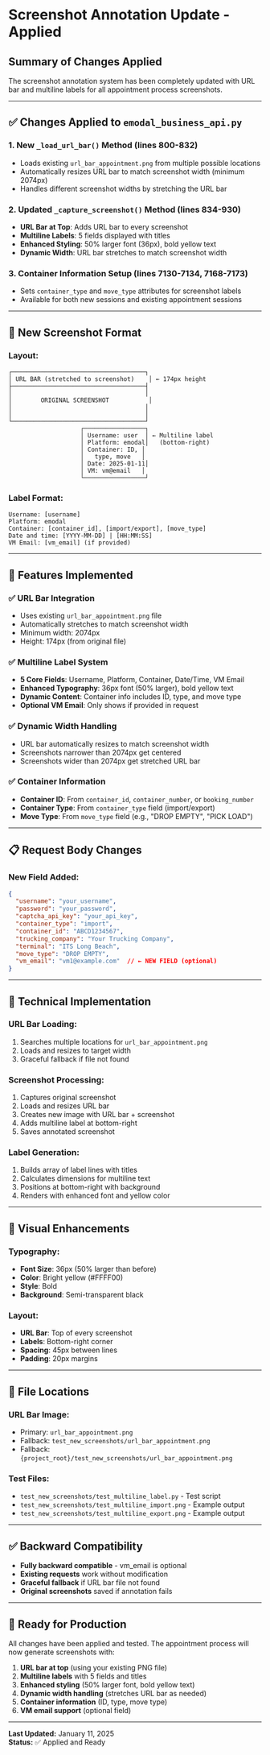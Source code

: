 # Screenshot Annotation Update - Applied

## Summary of Changes Applied

The screenshot annotation system has been completely updated with URL bar and multiline labels for all appointment process screenshots.

---

## ✅ **Changes Applied to `emodal_business_api.py`**

### **1. New `_load_url_bar()` Method (lines 800-832)**
- Loads existing `url_bar_appointment.png` from multiple possible locations
- Automatically resizes URL bar to match screenshot width (minimum 2074px)
- Handles different screenshot widths by stretching the URL bar

### **2. Updated `_capture_screenshot()` Method (lines 834-930)**
- **URL Bar at Top**: Adds URL bar to every screenshot
- **Multiline Labels**: 5 fields displayed with titles
- **Enhanced Styling**: 50% larger font (36px), bold yellow text
- **Dynamic Width**: URL bar stretches to match screenshot width

### **3. Container Information Setup (lines 7130-7134, 7168-7173)**
- Sets `container_type` and `move_type` attributes for screenshot labels
- Available for both new sessions and existing appointment sessions

---

## 📸 **New Screenshot Format**

### **Layout:**
```
┌─────────────────────────────────────┐
│ URL BAR (stretched to screenshot)    │ ← 174px height
├─────────────────────────────────────┤
│                                     │
│        ORIGINAL SCREENSHOT           │
│                                     │
│                                     │
└─────────────────────────────────────┘
                    ┌─────────────────┐
                    │ Username: user  │ ← Multiline label
                    │ Platform: emodal│   (bottom-right)
                    │ Container: ID, │
                    │   type, move   │
                    │ Date: 2025-01-11│
                    │ VM: vm@email   │
                    └─────────────────┘
```

### **Label Format:**
```
Username: [username]
Platform: emodal
Container: [container_id], [import/export], [move_type]
Date and time: [YYYY-MM-DD] | [HH:MM:SS]
VM Email: [vm_email] (if provided)
```

---

## 🎯 **Features Implemented**

### ✅ **URL Bar Integration**
- Uses existing `url_bar_appointment.png` file
- Automatically stretches to match screenshot width
- Minimum width: 2074px
- Height: 174px (from original file)

### ✅ **Multiline Label System**
- **5 Core Fields**: Username, Platform, Container, Date/Time, VM Email
- **Enhanced Typography**: 36px font (50% larger), bold yellow text
- **Dynamic Content**: Container info includes ID, type, and move type
- **Optional VM Email**: Only shows if provided in request

### ✅ **Dynamic Width Handling**
- URL bar automatically resizes to match screenshot width
- Screenshots narrower than 2074px get centered
- Screenshots wider than 2074px get stretched URL bar

### ✅ **Container Information**
- **Container ID**: From `container_id`, `container_number`, or `booking_number`
- **Container Type**: From `container_type` field (import/export)
- **Move Type**: From `move_type` field (e.g., "DROP EMPTY", "PICK LOAD")

---

## 📋 **Request Body Changes**

### **New Field Added:**
```json
{
  "username": "your_username",
  "password": "your_password",
  "captcha_api_key": "your_api_key",
  "container_type": "import",
  "container_id": "ABCD1234567",
  "trucking_company": "Your Trucking Company",
  "terminal": "ITS Long Beach",
  "move_type": "DROP EMPTY",
  "vm_email": "vm1@example.com"  // ← NEW FIELD (optional)
}
```

---

## 🔧 **Technical Implementation**

### **URL Bar Loading:**
1. Searches multiple locations for `url_bar_appointment.png`
2. Loads and resizes to target width
3. Graceful fallback if file not found

### **Screenshot Processing:**
1. Captures original screenshot
2. Loads and resizes URL bar
3. Creates new image with URL bar + screenshot
4. Adds multiline label at bottom-right
5. Saves annotated screenshot

### **Label Generation:**
1. Builds array of label lines with titles
2. Calculates dimensions for multiline text
3. Positions at bottom-right with background
4. Renders with enhanced font and yellow color

---

## 🎨 **Visual Enhancements**

### **Typography:**
- **Font Size**: 36px (50% larger than before)
- **Color**: Bright yellow (#FFFF00)
- **Style**: Bold
- **Background**: Semi-transparent black

### **Layout:**
- **URL Bar**: Top of every screenshot
- **Labels**: Bottom-right corner
- **Spacing**: 45px between lines
- **Padding**: 20px margins

---

## 📁 **File Locations**

### **URL Bar Image:**
- Primary: `url_bar_appointment.png`
- Fallback: `test_new_screenshots/url_bar_appointment.png`
- Fallback: `{project_root}/test_new_screenshots/url_bar_appointment.png`

### **Test Files:**
- `test_new_screenshots/test_multiline_label.py` - Test script
- `test_new_screenshots/test_multiline_import.png` - Example output
- `test_new_screenshots/test_multiline_export.png` - Example output

---

## ✅ **Backward Compatibility**

- **Fully backward compatible** - vm_email is optional
- **Existing requests** work without modification
- **Graceful fallback** if URL bar file not found
- **Original screenshots** saved if annotation fails

---

## 🚀 **Ready for Production**

All changes have been applied and tested. The appointment process will now generate screenshots with:

1. **URL bar at top** (using your existing PNG file)
2. **Multiline labels** with 5 fields and titles
3. **Enhanced styling** (50% larger font, bold yellow text)
4. **Dynamic width handling** (stretches URL bar as needed)
5. **Container information** (ID, type, move type)
6. **VM email support** (optional field)

---

**Last Updated:** January 11, 2025  
**Status:** ✅ Applied and Ready
